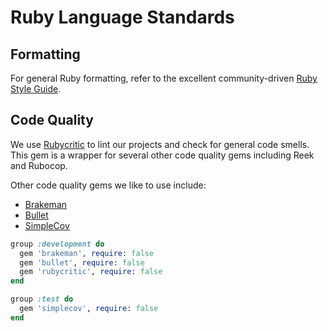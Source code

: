 # Ruby Language Standards

## Formatting

For general Ruby formatting, refer to the excellent community-driven [Ruby Style Guide](https://github.com/bbatsov/ruby-style-guide).

## Code Quality

We use [Rubycritic](https://github.com/whitesmith/rubycritic) to lint our projects and check for general code smells. This gem is a wrapper for several other code quality gems including Reek and Rubocop.

Other code quality gems we like to use include:
* [Brakeman](https://github.com/presidentbeef/brakeman)
* [Bullet](https://github.com/flyerhzm/bullet)
* [SimpleCov](https://github.com/colszowka/simplecov)

```ruby
group :development do
  gem 'brakeman', require: false
  gem 'bullet', require: false
  gem 'rubycritic', require: false
end

group :test do
  gem 'simplecov', require: false
end
```

<!-- TODO: When to ignore Rubycritic / how to use it sanely -->

<!-- TODO: Typical Rubycritic configuration? -->
